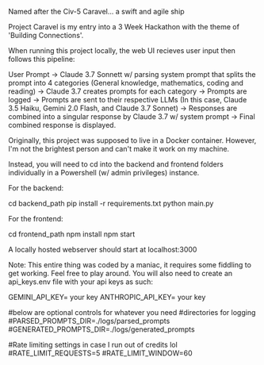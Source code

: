 Named after the Civ-5 Caravel... a swift and agile ship

Project Caravel is my entry into a 3 Week Hackathon with the theme of 'Building Connections'.

When running this project locally, the web UI recieves user input then follows this pipeline:

User Prompt -> Claude 3.7 Sonnett w/ parsing system prompt that splits the prompt into 4 categories (General knowledge, mathematics, coding and reading) 
-> Claude 3.7 creates prompts for each category -> Prompts are logged -> Prompts are sent to their respective LLMs (In this case, Claude 3.5 Haiku, Gemini 2.0 Flash, and Claude 3.7 Sonnet)
-> Responses are combined into a singular response by Claude 3.7 w/ system prompt 
-> Final combined response is displayed.

Originally, this project was supposed to live in a Docker container. However, I'm not the brightest person and can't make it work on my machine.

Instead, you will need to cd into the backend and frontend folders individually in a Powershell (w/ admin privileges) instance.

For the backend:

cd backend_path
pip install -r requirements.txt
python main.py

For the frontend:

cd frontend_path
npm install
npm start

A locally hosted webserver should start at localhost:3000

Note: This entire thing was coded by a maniac, it requires some fiddling to get working. Feel free to play around. You will also need to create an api_keys.env file with your api keys as such:

GEMINI_API_KEY= your key
ANTHROPIC_API_KEY= your key

#below are optional controls for whatever you need
#directories for logging
#PARSED_PROMPTS_DIR=./logs/parsed_prompts
#GENERATED_PROMPTS_DIR=./logs/generated_prompts

#Rate limiting settings in case I run out of credits lol
#RATE_LIMIT_REQUESTS=5
#RATE_LIMIT_WINDOW=60
